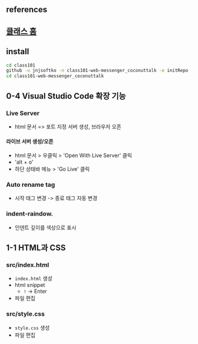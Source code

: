 ## references

## [클래스 홈](https://class101.net/ko/products/6178e02c8baaa3001542d1a3)

## install

```sh
cd class101
github -u jnjsoftko -n class101-web-messenger_coconuttalk -e initRepo -d "CLASS101 코딩부터 배포까지! 입문자도 할 수 있는 나만의 메신저 웹사이트 만들기"
cd class101-web-messenger_coconuttalk
```

## 0-4 Visual Studio Code 확장 기능

### Live Server

- html 문서 => 포트 지정 서버 생성, 브라우저 오픈

#### 라이브 서버 생성/오픈

- html 문서 > 우클릭 > 'Open With Live Server' 클릭
- 'alt + o'
- 하단 상태바 메뉴 > 'Go Live' 클릭

### Auto rename tag

- 시작 태그 변경 -> 종료 태그 자동 변경

### indent-raindow.

- 인덴트 깊이를 색상으로 표시

## 1-1 HTML과 CSS

### src/index.html

- `index.html` 생성
- html snippet
  - `!` -> Enter
- 파일 편집

### src/style.css

- `style.css` 생성
- 파일 편집
